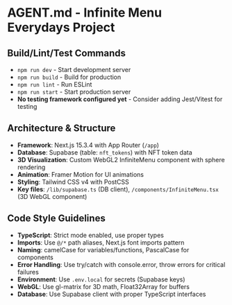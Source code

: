 # AGENT.md - Infinite Menu Everydays Project

## Build/Lint/Test Commands
- `npm run dev` - Start development server
- `npm run build` - Build for production  
- `npm run lint` - Run ESLint
- `npm run start` - Start production server
- **No testing framework configured yet** - Consider adding Jest/Vitest for testing

## Architecture & Structure
- **Framework**: Next.js 15.3.4 with App Router (`/app`)
- **Database**: Supabase (table: `nft_tokens`) with NFT token data
- **3D Visualization**: Custom WebGL2 InfiniteMenu component with sphere rendering
- **Animation**: Framer Motion for UI animations
- **Styling**: Tailwind CSS v4 with PostCSS
- **Key files**: `/lib/supabase.ts` (DB client), `/components/InfiniteMenu.tsx` (3D WebGL component)

## Code Style Guidelines
- **TypeScript**: Strict mode enabled, use proper types
- **Imports**: Use `@/*` path aliases, Next.js font imports pattern
- **Naming**: camelCase for variables/functions, PascalCase for components
- **Error Handling**: Use try/catch with console.error, throw errors for critical failures
- **Environment**: Use `.env.local` for secrets (Supabase keys)
- **WebGL**: Use gl-matrix for 3D math, Float32Array for buffers
- **Database**: Use Supabase client with proper TypeScript interfaces

